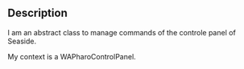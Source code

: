 Description
--------------------

I am an abstract class to manage commands of the controle panel of Seaside.

My context is a WAPharoControlPanel.